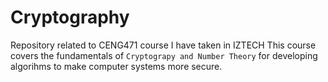# Cryptography
Repository related to CENG471 course I have taken in IZTECH
This course covers the fundamentals of `Cryptograpy and Number Theory` for developing 
algorihms to make computer systems more secure.
